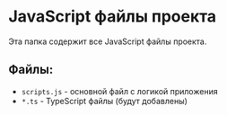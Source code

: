 # JavaScript файлы проекта

Эта папка содержит все JavaScript файлы проекта.

## Файлы:
- `scripts.js` - основной файл с логикой приложения
- `*.ts` - TypeScript файлы (будут добавлены)
